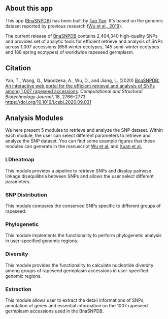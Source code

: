 ## About this app

This app ([BnaSNPDB](http://rapeseed.zju.edu.cn:3838/bnasnpdb)) has been built by [Tao Yan](https://taoyan.netlify.app/). It's based on the genomic dataset reported by previous research ([Wu et al., 2019](http://rapeseed.zju.edu.cn/pdf/mp.pdf)).

The current release of [BnaSNPDB](http://rapeseed.zju.edu.cn:3838/bnasnpdb) contains 2,404,340 high-quality SNPs and provides set of analytic tools for efficient retrieve and analysis of SNPs across 1,007 accessions (658 winter ecotypes, 145 semi-winter ecotypes and 188 spring ecotypes) of worldwide rapeseed germplasm.

## Citation

Yan, T., Wang, Q., Maodzeka, A., Wu, D., and Jiang, L. (2020) [BnaSNPDB: An interactive web portal for the efficient retrieval and analysis of SNPs among 1,007 rapeseed accessions](https://www.sciencedirect.com/science/article/pii/S2001037020304153). *Computational and Structural Biotechnology Journal*, 18, 2766–2773. https://doi.org/10.1016/j.csbj.2020.09.031


## Analysis Modules
We here present 5 modules to retrieve and analyze the SNP dataset. Within each module, the user can select different parameters to retrieve and analyze the SNP dataset. You can find some example figures that these modules can generate in the manuscript [Wu et al.](http://rapeseed.zju.edu.cn/pdf/mp.pdf) and [Xuan et al.](http://rapeseed.zju.edu.cn/pdf/pce.13694.pdf)

### LDheatmap

This module provides a pipeline to retrieve SNPs and display pairwise linkage disequilibria between SNPs and allows the user select different parameters.

### SNP Distribution

This module compares the conserved SNPs specific to different groups of rapeseed.

### Phylogenetic

This module implements the functionality to perform phylogenetic analysis in user-specified genomic regions.

### Diversity

This module provides the functionality to calculate nucleotide diversity among groups of rapeseed germplasm accessions in user-specified genomic regions.

### Extraction

This module allows user to extract the detail informations of SNPs, annotation of genes and essential information on the 1007 rapeseed germplasm accessions used in the BnaSNPDB.

&nbsp;
&nbsp;
&nbsp;
